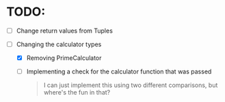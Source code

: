 # TODO:

- [ ] Change return values from Tuples
- [ ] Changing the calculator types

  - [x] Removing PrimeCalculator<IsChecked>
  - [ ] Implementing a check for the calculator function that was passed

    > I can just implement this using two different comparisons, but where's the fun in that?
